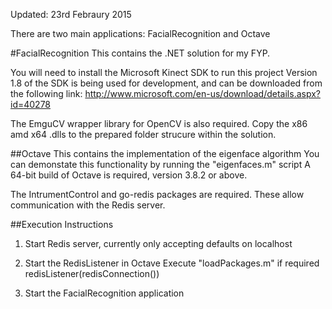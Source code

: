 Updated: 23rd Febraury 2015

There are two main applications: FacialRecognition and Octave

#FacialRecognition
This contains the .NET solution for my FYP.

You will need to install the Microsoft Kinect SDK to run this project
Version 1.8 of the SDK is being used for development, and can be downloaded from the following link:
http://www.microsoft.com/en-us/download/details.aspx?id=40278

The EmguCV wrapper library for OpenCV is also required.
Copy the x86 amd x64 .dlls to the prepared folder strucure within the solution.


##Octave
This contains the implementation of the eigenface algorithm
You can demonstate this functionality by running the "eigenfaces.m" script
A 64-bit build of Octave is required, version 3.8.2 or above.

The IntrumentControl and go-redis packages are required. These allow communication with the Redis
server.


##Execution Instructions
1. Start Redis server, currently only accepting defaults on localhost

2. Start the RedisListener in Octave
   Execute "loadPackages.m" if required
   redisListener(redisConnection())

3. Start the FacialRecognition application

